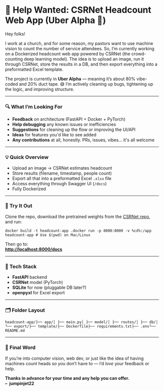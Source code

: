 # 🚨 Help Wanted: CSRNet Headcount Web App (Uber Alpha 🚧)

Hey folks!

I work at a church, and for some reason, my pastors want to use machine vision to count the number of service attendees. So, I’m currently working on a Dockerized headcount web app powered by CSRNet (the crowd-counting deep learning model). The idea is to upload an image, run it through CSRNet, store the results in a DB, and then export everything into a preformatted Excel template.

The project is currently in **Uber Alpha** — meaning it’s about 80% vibe-coded and 20% duct tape. 😅 I’m actively cleaning up bugs, tightening up the logic, and improving structure.

* * *

### 🔍 What I’m Looking For

- **Feedback** on architecture (FastAPI + Docker + PyTorch)
- **Help debugging** any known issues or inefficiencies
- **Suggestions** for cleaning up the flow or improving the UI/API
- **Ideas** for features you'd like to see added
- **Any contributions** at all, honestly. PRs, issues, vibes... it's all welcome

* * *

### 💡 Quick Overview

- Upload an image → CSRNet estimates headcount
- Store results (filename, timestamp, people count)
- Export all that into a preformatted Excel `.xlsx` file
- Access everything through Swagger UI (`/docs`)
- Fully Dockerized

* * *

### 🧪 Try It Out

Clone the repo, download the pretrained weights from the [CSRNet repo](https://github.com/leeyeehoo/CSRNet-pytorch), and run:

    docker build -t headcount-app .docker run -p 8000:8000 -v %cd%:/app headcount-app # Use $(pwd) on Mac/Linux

Then go to:  
[**http://localhost:8000/docs**](http://localhost:8000/docs)

* * *

### 🧠 Tech Stack

- **FastAPI** backend
- **CSRNet** model (PyTorch)
- **SQLite** for now (pluggable DB later?)
- **openpyxl** for Excel export

* * *

### 🗂 Folder Layout

    headcount-app/├── app/│ ├── main.py│ ├── model/│ ├── routes/│ ├── db/│ └── export/├── template/├── Dockerfile├── requirements.txt├── .env└── README.md

* * *

### 🙏 Final Word

If you’re into computer vision, web dev, or just like the idea of having machines count heads so you don’t have to — I’d *love* your feedback or help.

**Thanks in advance for your time and any help you can offer.**  
**–  jumpinjet22**
